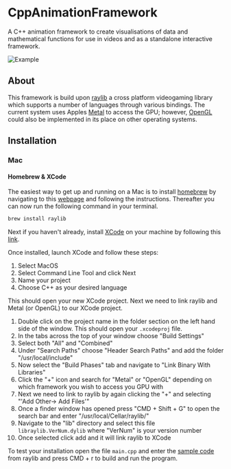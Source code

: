 # CppAnimationFramework
A C++ animation framework to create visualisations of data and mathematical functions for use in videos and as a standalone interactive framework. 

![Example](/Users/harveybates/Documents/C++AnimationFramework/VideoExamples/Example.gif)

## About

This framework is build upon [raylib](https://www.raylib.com/index.html) a cross platform videogaming library which supports a number of languages through various bindings. The current system uses Apples [Metal](https://developer.apple.com/metal/) to access the GPU; however, [OpenGL](https://www.opengl.org/) could also be implemented in its place on other operating systems.

## Installation

### Mac

#### Homebrew & XCode

The easiest way to get up and running on a Mac is to install [homebrew](https://brew.sh/) by navigating to this [webpage](https://brew.sh/) and following the instructions. Thereafter you can now run the following command in your terminal.

```bash
brew install raylib
```

Next if you haven't already, install [XCode](https://developer.apple.com/xcode/) on your machine by following this [link](https://developer.apple.com/xcode/).

Once installed, launch XCode and follow these steps:

1. Select MacOS
2. Select Command Line Tool and click Next
3. Name your project
4. Choose C++ as your desired language

This should open your new XCode project. Next we need to link raylib and Metal (or OpenGL) to our XCode project. 

1. Double click on the project name in the folder section on the left hand side of the window. This should open your `.xcodeproj` file. 
2. In the tabs across the top of your window choose "Build Settings"
3. Select both "All" and "Combined"
4. Under "Search Paths" choose "Header Search Paths" and add the folder "/usr/local/include"
5. Now select the "Build Phases" tab and navigate to "Link Binary With Libraries"
6. Click the "+" icon and search for "Metal" or "OpenGL" depending on which framework you wish to access you GPU with
7. Next we need to link to raylib by again clicking the "+" and selecting "'Add Other-> Add Files'"
8. Once a finder window has opened press "CMD + Shift + G" to open the search bar and enter "/usr/local/Cellar/raylib/"
9. Navigate to the "lib" directory and select this file `libraylib.VerNum.dylib` where "VerNum" is your version number
10. Once selected click add and it will link raylib to XCode

To test your installation open the file `main.cpp` and enter the [sample code](https://www.raylib.com/examples.html) from raylib and press CMD + r to build and run the program. 